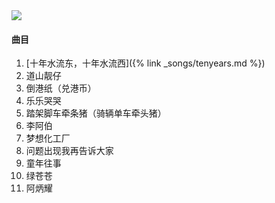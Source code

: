 
<img src="{{site.cdn}}/assets/imgs/county2009.jpg">

#### 曲目

1. [十年水流东，十年水流西]({% link _songs/tenyears.md %})
2. 道山靓仔
3. 倒港纸（兑港币）
4. 乐乐哭哭
5. 踏架脚车牵条猪（骑辆单车牵头猪）
6. 李阿伯
7. 梦想化工厂
8. 问题出现我再告诉大家
9. 童年往事
10. 绿苍苍
11. 阿炳耀
